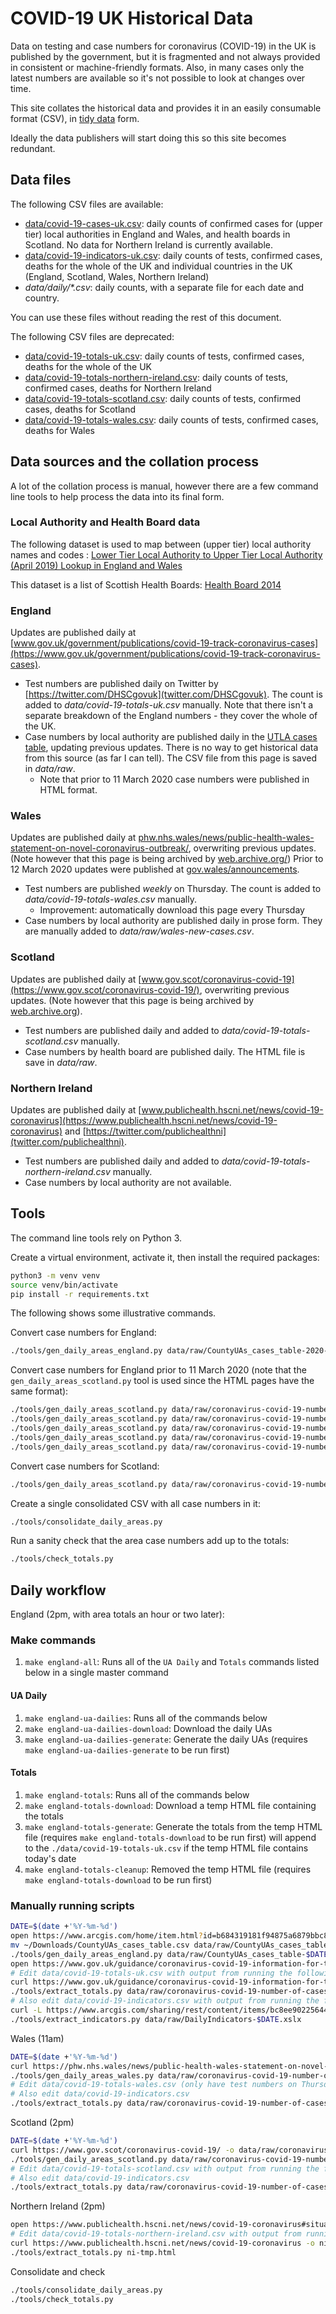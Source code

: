 # COVID-19 UK Historical Data

Data on testing and case numbers for coronavirus (COVID-19) in the UK is published by the government, but it is fragmented and not always provided in consistent or machine-friendly formats. Also, in many cases only the latest numbers are available so it's not possible to look at changes over time.

This site collates the historical data and provides it in an easily consumable format (CSV), in [tidy data](https://en.wikipedia.org/wiki/Tidy_data) form.

Ideally the data publishers will start doing this so this site becomes redundant.

## Data files

The following CSV files are available:

* [data/covid-19-cases-uk.csv](data/covid-19-cases-uk.csv): daily counts of confirmed cases for (upper tier) local authorities in England and Wales, and health boards in Scotland. No data for Northern Ireland is currently available.
* [data/covid-19-indicators-uk.csv](data/covid-19-indicators-uk.csv): daily counts of tests, confirmed cases, deaths for the whole of the UK and individual countries in the UK (England, Scotland, Wales, Northern Ireland)
* _data/daily/*.csv_: daily counts, with a separate file for each date and country.

You can use these files without reading the rest of this document.

The following CSV files are deprecated:

* [data/covid-19-totals-uk.csv](data/covid-19-totals-uk.csv): daily counts of tests, confirmed cases, deaths for the whole of the UK
* [data/covid-19-totals-northern-ireland.csv](data/covid-19-totals-northern-ireland.csv): daily counts of tests, confirmed cases, deaths for Northern Ireland
* [data/covid-19-totals-scotland.csv](data/covid-19-totals-scotland.csv): daily counts of tests, confirmed cases, deaths for Scotland
* [data/covid-19-totals-wales.csv](data/covid-19-totals-wales.csv): daily counts of tests, confirmed cases, deaths for Wales

## Data sources and the collation process

A lot of the collation process is manual, however there are a few command line tools to help process the data into its final form.

### Local Authority and Health Board data

The following dataset is used to map between (upper tier) local authority names and codes : [Lower Tier Local Authority to Upper Tier Local Authority (April 2019) Lookup in England and Wales](http://geoportal1-ons.opendata.arcgis.com/datasets/lower-tier-local-authority-to-upper-tier-local-authority-april-2019-lookup-in-england-and-wales/data)

This dataset is a list of Scottish Health Boards: [Health Board 2014](https://www.opendata.nhs.scot/dataset/geography-codes-and-labels/resource/652ff726-e676-4a20-abda-435b98dd7bdc)

### England

Updates are published daily at [www.gov.uk/government/publications/covid-19-track-coronavirus-cases](https://www.gov.uk/government/publications/covid-19-track-coronavirus-cases).

* Test numbers are published daily on Twitter by [https://twitter.com/DHSCgovuk](twitter.com/DHSCgovuk). The count is added to _data/covid-19-totals-uk.csv_ manually. Note that there isn't a separate breakdown of the England numbers - they cover the whole of the UK.
* Case numbers by local authority are published daily in the [UTLA cases table](https://www.arcgis.com/home/item.html?id=b684319181f94875a6879bbc833ca3a6), updating previous updates. There is no way to get historical data from this source (as far I can tell). The CSV file from this page is saved in _data/raw_.
  * Note that prior to 11 March 2020 case numbers were published in HTML format.

### Wales

Updates are published daily at [phw.nhs.wales/news/public-health-wales-statement-on-novel-coronavirus-outbreak/](https://phw.nhs.wales/news/public-health-wales-statement-on-novel-coronavirus-outbreak/), overwriting previous updates. (Note however that this page is being archived by [web.archive.org/](https://web.archive.org/)) Prior to 12 March 2020 updates were published at [gov.wales/announcements](https://gov.wales/announcements).

* Test numbers are published _weekly_ on Thursday. The count is added to _data/covid-19-totals-wales.csv_ manually.
  * Improvement: automatically download this page every Thursday
* Case numbers by local authority are published daily in prose form. They are manually added to _data/raw/wales-new-cases.csv_.

### Scotland

Updates are published daily at [www.gov.scot/coronavirus-covid-19](https://www.gov.scot/coronavirus-covid-19/), overwriting previous updates. (Note however that this page is being archived by [web.archive.org](https://web.archive.org/)).

* Test numbers are published daily and added to _data/covid-19-totals-scotland.csv_ manually.
* Case numbers by health board are published daily. The HTML file is save in _data/raw_.

### Northern Ireland

Updates are published daily at [www.publichealth.hscni.net/news/covid-19-coronavirus](https://www.publichealth.hscni.net/news/covid-19-coronavirus) and [https://twitter.com/publichealthni](twitter.com/publichealthni).

* Test numbers are published daily and added to _data/covid-19-totals-northern-ireland.csv_ manually.
* Case numbers by local authority are not available.

## Tools

The command line tools rely on Python 3.

Create a virtual environment, activate it, then install the required packages:

```bash
python3 -m venv venv
source venv/bin/activate
pip install -r requirements.txt
```

The following shows some illustrative commands.

Convert case numbers for England:

```bash
./tools/gen_daily_areas_england.py data/raw/CountyUAs_cases_table-2020-03-11.csv data/daily/covid-19-cases-2020-03-11-england.csv
```

Convert case numbers for England prior to 11 March 2020 (note that the `gen_daily_areas_scotland.py` tool is used since the HTML pages have the same format):

```bash
./tools/gen_daily_areas_scotland.py data/raw/coronavirus-covid-19-number-of-cases-in-england-2020-03-05.html data/daily/covid-19-cases-2020-03-05-england.csv
./tools/gen_daily_areas_scotland.py data/raw/coronavirus-covid-19-number-of-cases-in-england-2020-03-07.html data/daily/covid-19-cases-2020-03-07-england.csv
./tools/gen_daily_areas_scotland.py data/raw/coronavirus-covid-19-number-of-cases-in-england-2020-03-08.html data/daily/covid-19-cases-2020-03-08-england.csv
./tools/gen_daily_areas_scotland.py data/raw/coronavirus-covid-19-number-of-cases-in-england-2020-03-09.html data/daily/covid-19-cases-2020-03-09-england.csv
./tools/gen_daily_areas_scotland.py data/raw/coronavirus-covid-19-number-of-cases-in-england-2020-03-10.html data/daily/covid-19-cases-2020-03-10-england.csv
```

Convert case numbers for Scotland:

```bash
./tools/gen_daily_areas_scotland.py data/raw/coronavirus-covid-19-number-of-cases-in-scotland-2020-03-12.html data/daily/covid-19-cases-2020-03-12-scotland.csv
```

Create a single consolidated CSV with all case numbers in it:

```bash
./tools/consolidate_daily_areas.py
```

Run a sanity check that the area case numbers add up to the totals:

```bash
./tools/check_totals.py
```

## Daily workflow

England (2pm, with area totals an hour or two later):

### Make commands

1. `make england-all`: Runs all of the `UA Daily` and `Totals` commands listed below in a single master command

#### UA Daily

1. `make england-ua-dailies`: Runs all of the commands below
1. `make england-ua-dailies-download`: Download the daily UAs
1. `make england-ua-dailies-generate`: Generate the daily UAs (requires `make england-ua-dailies-generate` to be run first)

#### Totals

1. `make england-totals`: Runs all of the commands below
1. `make england-totals-download`: Download a temp HTML file containing the totals
1. `make england-totals-generate`: Generate the totals from the temp HTML file (requires `make england-totals-download` to be run first) will append to the `./data/covid-19-totals-uk.csv` if the temp HTML file contains today's date
1. `make england-totals-cleanup`: Removed the temp HTML file (requires `make england-totals-download` to be run first)

### Manually running scripts

```bash
DATE=$(date +'%Y-%m-%d')
open https://www.arcgis.com/home/item.html?id=b684319181f94875a6879bbc833ca3a6/data
mv ~/Downloads/CountyUAs_cases_table.csv data/raw/CountyUAs_cases_table-$DATE.csv
./tools/gen_daily_areas_england.py data/raw/CountyUAs_cases_table-$DATE.csv data/daily/covid-19-cases-$DATE-england.csv
open https://www.gov.uk/guidance/coronavirus-covid-19-information-for-the-public#number-of-cases
# Edit data/covid-19-totals-uk.csv with output from running the following (double check numbers)
curl https://www.gov.uk/guidance/coronavirus-covid-19-information-for-the-public -o data/raw/coronavirus-covid-19-number-of-cases-in-uk-$DATE.html
./tools/extract_totals.py data/raw/coronavirus-covid-19-number-of-cases-in-uk-$DATE.html
# Also edit data/covid-19-indicators.csv with output from running the following
curl -L https://www.arcgis.com/sharing/rest/content/items/bc8ee90225644ef7a6f4dd1b13ea1d67/data -o data/raw/DailyIndicators-$DATE.xslx
./tools/extract_indicators.py data/raw/DailyIndicators-$DATE.xslx
```

Wales (11am)

```bash
DATE=$(date +'%Y-%m-%d')
curl https://phw.nhs.wales/news/public-health-wales-statement-on-novel-coronavirus-outbreak/ -o data/raw/coronavirus-covid-19-number-of-cases-in-wales-$DATE.html
./tools/gen_daily_areas_wales.py data/raw/coronavirus-covid-19-number-of-cases-in-wales-$DATE.html data/daily/covid-19-cases-$DATE-wales.csv
# Edit data/covid-19-totals-wales.csv (only have test numbers on Thursdays, leave column blank on other days)
# Also edit data/covid-19-indicators.csv
./tools/extract_totals.py data/raw/coronavirus-covid-19-number-of-cases-in-wales-$DATE.html
```

Scotland (2pm)

```bash
DATE=$(date +'%Y-%m-%d')
curl https://www.gov.scot/coronavirus-covid-19/ -o data/raw/coronavirus-covid-19-number-of-cases-in-scotland-$DATE.html
./tools/gen_daily_areas_scotland.py data/raw/coronavirus-covid-19-number-of-cases-in-scotland-$DATE.html data/daily/covid-19-cases-$DATE-scotland.csv
# Edit data/covid-19-totals-scotland.csv with output from running the following (double check numbers)
# Also edit data/covid-19-indicators.csv
./tools/extract_totals.py data/raw/coronavirus-covid-19-number-of-cases-in-scotland-$DATE.html
```

Northern Ireland (2pm)

```bash
open https://www.publichealth.hscni.net/news/covid-19-coronavirus#situation-in-northern-ireland
# Edit data/covid-19-totals-northern-ireland.csv with output from running the following (double check numbers)
curl https://www.publichealth.hscni.net/news/covid-19-coronavirus -o ni-tmp.html
./tools/extract_totals.py ni-tmp.html
```

Consolidate and check

```bash
./tools/consolidate_daily_areas.py
./tools/check_totals.py
```
